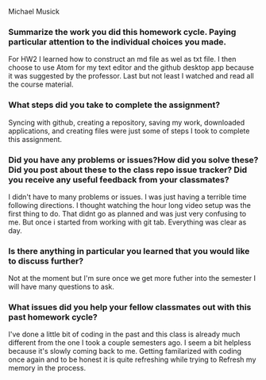 Michael Musick


### Summarize the work you did this homework cycle. Paying particular attention to the individual choices you made.

For HW2 I learned how to construct an md file as wel as txt file. I then choose to use Atom for my text editor and the github desktop app because it was suggested by the professor. Last but not least I watched and read all the course material.



### What steps did you take to complete the assignment?

Syncing with github, creating a repository, saving my work, downloaded applications, and creating files were just some of steps I took to complete this assignment.


### Did you have any problems or issues?How did you solve these? Did you post about these to the class repo issue tracker? Did you receive any useful feedback from your classmates?

I didn't have to many problems or issues. I was just having a terrible time following directions. I thought watching the hour long video setup was the first thing to do. That didnt go as planned and was just very confusing to me. But once i started from working with git tab. Everything was clear as day.


### Is there anything in particular you learned that you would like to discuss further?

Not at the moment but I'm sure once we get more futher into the semester I will have many questions to ask.


### What issues did you help your fellow classmates out with this past homework cycle?

I've done a little bit of coding in the past and this class is already much different from the one I took a couple semesters ago. I seem a bit helpless because it's slowly coming back to me. Getting familarized with coding once again and to be honest it is quite refreshing while trying to Refresh my memory in the process.

